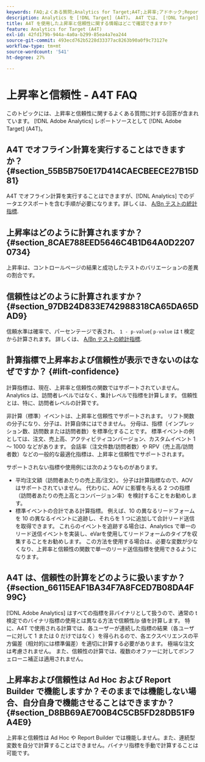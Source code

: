 ```yaml
---
keywords: FAQ;よくある質問;Analytics for Target;A4T;上昇率;アドホック;Report Builder;信頼性
description: Analytics を [!DNL Target] (A4T)。 A4T では、 [!DNL Target]  アクティビティに Analytics のレポート機能を使用できます。
title: A4T を使用した上昇率と信頼性に関する情報はどこで確認できますか？
feature: Analytics for Target (A4T)
exl-id: 42fd179b-944a-4a0a-b299-85ea4a7ea244
source-git-commit: 493ecd762b5228d33377ac8263b90a0f9c73127e
workflow-type: tm+mt
source-wordcount: '541'
ht-degree: 27%

---
```


# 上昇率と信頼性 - A4T FAQ

このトピックには、上昇率と信頼性に関するよくある質問に対する回答が含まれています。 [!DNL Adobe Analytics] レポートソースとして [!DNL Adobe Target] (A4T)。

## A4T でオフライン計算を実行することはできますか？ {#section_55B5B750E17D414CAECBEECE27B15D81}

A4T でオフライン計算を実行することはできますが、[!DNL Analytics] でのデータエクスポートを含む手順が必要になります。詳しくは、 [A/Bn テストの統計指標](/help/main/c-reports/statistical-methodology/statistical-calculations.md).

## 上昇率はどのように計算されますか？ {#section_8CAE788EED5646C4B1D64A0D22070734}

上昇率は、コントロールページの結果と成功したテストのバリエーションの差異の割合です。

## 信頼性はどのように計算されますか？ {#section_97DB24D833E742988318CA65DA65DAD9}

信頼水準は確率で、パーセンテージで表され、 `1 - p-value`( `p-value` は t 検定から計算されます。 詳しくは、 [A/Bn テストの統計指標](/help/main/c-reports/statistical-methodology/statistical-calculations.md).

## 計算指標で上昇率および信頼性が表示できないのはなぜですか？ {#lift-confidence}

計算指標は、現在、上昇率と信頼性の関数ではサポートされていません。 Analytics は、訪問者レベルではなく、集計レベルで指標を計算します。 信頼性とは、特に、訪問者レベルの計算です。

非計算（標準）イベントは、上昇率と信頼性でサポートされます。 リフト関数の分子になり、分子は、計算自体にはできません。 分母は、指標（インプレッション数、訪問数または訪問者数）を標準化することです。 標準イベントの例としては、注文、売上高、アクティビティコンバージョン、カスタムイベント 1 ～ 1000 などがあります。 会話率（注文件数/訪問者数）や RPV（売上高/訪問者数）などの一般的な最適化指標は、上昇率と信頼性でサポートされます。

サポートされない指標や使用例には次のようなものがあります。

* 平均注文額（訪問者あたりの売上高/注文）。 分子は計算指標なので、AOV はサポートされていません。 代わりに、AOV に影響を与える 2 つの指標（訪問者あたりの売上高とコンバージョン率）を検討することをお勧めします。
* 標準イベントの合計である計算指標。 例えば、10 の異なるリードフォームを 10 の異なるイベントに追跡し、それらを 1 つに追加して合計リード送信を取得できます。 これらのイベントを追跡する場合は、Analytics で単一のリード送信イベントを実装し、eVarを使用してリードフォームのタイプを収集することをお勧めします。 この方法を使用する場合は、必要な変数が少なくなり、上昇率と信頼性の関数で単一のリード送信指標を使用できるようになります。

## A4T は、信頼性の計算をどのように扱いますか？ {#section_66115EAF1BA34F7A8FCED7B08DA4F99C}

[!DNL Adobe Analytics] はすべての指標を非バイナリとして扱うので、通常の t 検定でのバイナリ指標の使用とは異なる方法で信頼性/p 値を計算します。 特に、A4T で使用される計算では、各ユーザーが連続した指標の結果（各ユーザーに対して 1 または 0 だけではなく）を得られるので、各エクスペリエンスの平方偏差（相対的には標準偏差）を適切に計算する必要があります。 極端な注文は考慮されません。 また、信頼性の計算では、複数のオファーに対してボンフェローニ補正は適用されません。

## 上昇率および信頼性は Ad Hoc および Report Builder で機能しますか？そのままでは機能しない場合、自分自身で機能させることはできますか？ {#section_D8BB69AE700B4C5CB5FD28DB51F9A4E9}

上昇率と信頼性は Ad Hoc や Report Builder では機能しません。また、連続型変数を自分で計算することはできません。バイナリ指標を手動で計算することは可能です。
